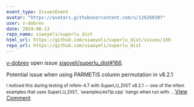 ```yaml
---
event_type: IssuesEvent
avatar: "https://avatars.githubusercontent.com/u/12926030?"
user: v-dobrev
date: 2024-06-13
repo_name: xiaoyeli/superlu_dist
html_url: https://github.com/xiaoyeli/superlu_dist/issues/166
repo_url: https://github.com/xiaoyeli/superlu_dist
---
```


<a href='https://github.com/v-dobrev' target='_blank'>v-dobrev</a> open issue <a href='https://github.com/xiaoyeli/superlu_dist/issues/166' target='_blank'>xiaoyeli/superlu_dist#166</a>.

<p>Potential issue when using PARMETIS column permutation in v8.2.1</p><small>I noticed this during testing of mfem-4.7 with SuperLU_DIST v8.2.1 -- one of the mfem examples that uses SuperLU_DIST, `examples/ex11p.cpp` hangs when run with:...</small><a href='https://github.com/xiaoyeli/superlu_dist/issues/166' target='_blank'>View Comment</a>
